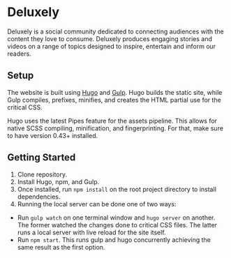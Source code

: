 # Deluxely
Deluxely is a social community dedicated to connecting audiences with the content they love to consume. Deluxely produces engaging stories and videos on a range of topics designed to inspire, entertain and inform our readers.

## Setup
The website is built using [Hugo](https://gohugo.io) and [Gulp](https://gulpjs.com). Hugo builds the static site, while Gulp compiles, prefixes, minifies, and creates the HTML partial use for the critical CSS.

Hugo uses the latest Pipes feature for the assets pipeline. This allows for native SCSS compiling, minification, and fingerprinting. For that, make sure to have version 0.43+ installed.

## Getting Started
1. Clone repository.
2. Install Hugo, npm, and Gulp.
3. Once installed, run `npm install` on the root project directory to install dependencies.
4. Running the local server can be done one of two ways:
  * Run `gulp watch` on one terminal window and `hugo server` on another. The former watched the changes done to critical CSS files. The latter runs a local server with live reload for the site itself.
  * Run `npm start`. This runs gulp and hugo concurrently achieving the same result as the first option.